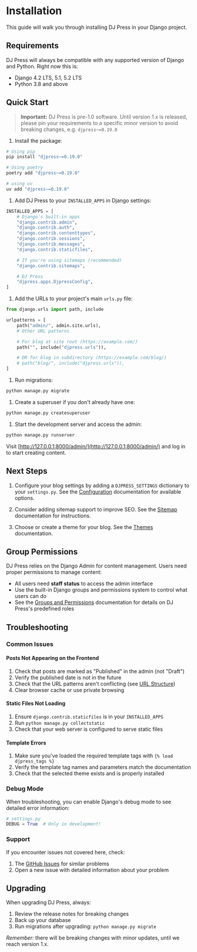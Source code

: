 # Installation

This guide will walk you through installing DJ Press in your Django project.

## Requirements

DJ Press will always be compatible with any supported version of Django and Python. Right now this is:

- Django 4.2 LTS, 5.1, 5.2 LTS
- Python 3.8 and above

## Quick Start

> **Important:** DJ Press is pre-1.0 software. Until version 1.x is released, please pin your requirements to a
> specific minor version to avoid breaking changes, e.g. `djpress~=0.19.0`

1. Install the package:

```bash
# Using pip
pip install "djpress~=0.19.0"

# Using poetry
poetry add "djpress~=0.19.0"

# using uv
uv add "djpress~=0.19.0"
```

1. Add DJ Press to your `INSTALLED_APPS` in Django settings:

```python
INSTALLED_APPS = [
    # Django's built-in apps
    "django.contrib.admin",
    "django.contrib.auth",
    "django.contrib.contenttypes",
    "django.contrib.sessions",
    "django.contrib.messages",
    "django.contrib.staticfiles",

    # If you're using sitemaps (recommended)
    "django.contrib.sitemaps",

    # DJ Press
    "djpress.apps.DjpressConfig",
]
```

1. Add the URLs to your project's main `urls.py` file:

```python
from django.urls import path, include

urlpatterns = [
    path("admin/", admin.site.urls),
    # Other URL patterns

    # For blog at site root (https://example.com/)
    path("", include("djpress.urls")),

    # OR for blog in subdirectory (https://example.com/blog/)
    # path("blog/", include("djpress.urls")),
]
```

1. Run migrations:

```bash
python manage.py migrate
```

1. Create a superuser if you don't already have one:

```bash
python manage.py createsuperuser
```

1. Start the development server and access the admin:

```bash
python manage.py runserver
```

Visit [http://127.0.0.1:8000/admin/](http://127.0.0.1:8000/admin/) and log in to start creating content.

## Next Steps

1. Configure your blog settings by adding a `DJPRESS_SETTINGS` dictionary to your `settings.py`. See the
   [Configuration](configuration.md) documentation for available options.

2. Consider adding sitemap support to improve SEO. See the [Sitemap](sitemap.md) documentation for instructions.

3. Choose or create a theme for your blog. See the [Themes](themes.md) documentation.

## Group Permissions

DJ Press relies on the Django Admin for content management. Users need proper permissions to manage content:

- All users need **staff status** to access the admin interface
- Use the built-in Django groups and permissions system to control what users can do
- See the [Groups and Permissions](groups.md) documentation for details on DJ Press's predefined roles

## Troubleshooting

### Common Issues

#### Posts Not Appearing on the Frontend

1. Check that posts are marked as "Published" in the admin (not "Draft")
2. Verify the published date is not in the future
3. Check that the URL patterns aren't conflicting (see [URL Structure](url_structure.md))
4. Clear browser cache or use private browsing

#### Static Files Not Loading

1. Ensure `django.contrib.staticfiles` is in your `INSTALLED_APPS`
2. Run `python manage.py collectstatic`
3. Check that your web server is configured to serve static files

#### Template Errors

1. Make sure you've loaded the required template tags with `{% load djpress_tags %}`
2. Verify the template tag names and parameters match the documentation
3. Check that the selected theme exists and is properly installed

### Debug Mode

When troubleshooting, you can enable Django's debug mode to see detailed error information:

```python
# settings.py
DEBUG = True  # Only in development!
```

### Support

If you encounter issues not covered here, check:

1. The [GitHub Issues](https://github.com/stuartmaxwell/djpress/issues) for similar problems
2. Open a new issue with detailed information about your problem

## Upgrading

When upgrading DJ Press, always:

1. Review the release notes for breaking changes
2. Back up your database
3. Run migrations after upgrading: `python manage.py migrate`

*Remember:* there will be breaking changes with minor updates, until we reach version 1.x.
